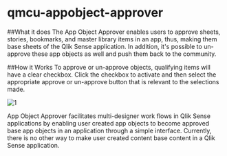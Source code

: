 # qmcu-appobject-approver

##What it does
The App Object Approver enables users to approve sheets, stories, bookmarks, and master library items in an app, thus, making them base sheets of the Qlik Sense application. In addition, it's possible to un-approve these app objects as well and push them back to the community.

##How it Works
To approve or un-approve objects, qualifying items will have a clear checkbox. Click the checkbox to activate and then select the appropriate approve or un-approve button that is relevant to the selections made.

![1](https://s3.amazonaws.com/eapowertools/qmcutilities/appobjectapprover1.png)

App Object Approver facilitates multi-designer work flows in Qlik Sense applications by enabling user created app objects to become approved base app objects in an application through a simple interface.  Currently, there is no other way to make user created content base content in a Qlik Sense application.

